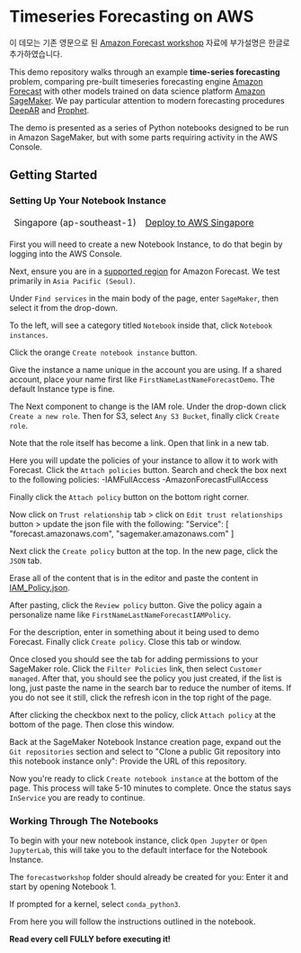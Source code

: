 # Timeseries Forecasting on AWS

이 데모는 기존 영문으로 된 [Amazon Forecast workshop](https://github.com/apac-ml-tfc/forecasting-workshop.git) 자료에 부가설명은 한글로 추가하였습니다.

This demo repository walks through an example **time-series forecasting** problem, comparing pre-built timeseries forecasting engine [Amazon Forecast](https://aws.amazon.com/forecast/) with other models trained on data science platform [Amazon SageMaker](https://aws.amazon.com/sagemaker/). We pay particular attention to modern forecasting procedures [DeepAR](https://arxiv.org/abs/1704.04110) and [Prophet](https://peerj.com/preprints/3190.pdf).

The demo is presented as a series of Python notebooks designed to be run in Amazon SageMaker, but with some parts requiring activity in the AWS Console.

## Getting Started

### Setting Up Your Notebook Instance

<table>
<thead>

<tr>
<td align="center">Singapore (ap-southeast-1)</td>
<td align="left"><a  href="https://console.aws.amazon.com/cloudformation/home?region=ap-southeast-1#/stacks/create/review?stackName=ForecastDemoLab&amp;templateURL=https://napkin-share.s3.ap-northeast-2.amazonaws.com/cloudformation/amazon-forecast.yml&amp;" target="_blank"  class="btn btn-default">
  <i class="fas fa-play"></i>
Deploy to AWS Singapore
</a>
</td>
</tr>

</tbody>
</table>

First you will need to create a new Notebook Instance, to do that begin by logging into the AWS Console.

Next, ensure you are in a [supported region](https://aws.amazon.com/about-aws/global-infrastructure/regional-product-services/) for Amazon Forecast. We test primarily in `Asia Pacific (Seoul)`.

Under `Find services` in the main body of the page, enter `SageMaker`, then select it from the drop-down.

To the left, will see a category titled `Notebook` inside that, click `Notebook instances`.

Click the orange `Create notebook instance` button.

Give the instance a name unique in the account you are using. If a shared account, place your name first like `FirstNameLastNameForecastDemo`. The default Instance type is fine.

The Next component to change is the IAM role. Under the drop-down click `Create a new role`. Then for S3, select `Any S3 Bucket`, finally click `Create role`.

Note that the role itself has become a link. Open that link in a new tab.

Here you will update the policies of your instance to allow it to work with Forecast. Click the `Attach policies` button.
Search and check the box next to the following policies:
-IAMFullAccess
-AmazonForecastFullAccess

Finally click the `Attach policy` button on the bottom right corner.

Now click on `Trust relationship` tab > click on `Edit trust relationships` button > update the json file with the following:
"Service": [
"forecast.amazonaws.com",
"sagemaker.amazonaws.com"
]

Next click the `Create policy` button at the top. In the new page, click the `JSON` tab.

Erase all of the content that is in the editor and paste the content in [IAM_Policy.json](IAM_Policy.json).

After pasting, click the `Review policy` button. Give the policy again a personalize name like `FirstNameLastNameForecastIAMPolicy`.

For the description, enter in something about it being used to demo Forecast. Finally click `Create policy`. Close this tab or window.

Once closed you should see the tab for adding permissions to your SageMaker role. Click the `Filter Policies` link, then select
`Customer managed`. After that, you should see the policy you just created, if the list is long, just paste the name in the search bar to reduce the number
of items. If you do not see it still, click the refresh icon in the top right of the page.

After clicking the checkbox next to the policy, click `Attach policy` at the bottom of the page. Then close this window.

Back at the SageMaker Notebook Instance creation page, expand out the `Git repositories` section and select to "Clone a public Git repository into this notebook instance only": Provide the URL of this repository.

Now you're ready to click `Create notebook instance` at the bottom of the page. This process will take 5-10 minutes to complete. Once the status says `InService` you are ready to continue.

### Working Through The Notebooks

To begin with your new notebook instance, click `Open Jupyter` or `Open JupyterLab`, this will take you to the default interface for the Notebook Instance.

The `forecastworkshop` folder should already be created for you: Enter it and start by opening Notebook 1.

If prompted for a kernel, select `conda_python3`.

From here you will follow the instructions outlined in the notebook.

**Read every cell FULLY before executing it!**
